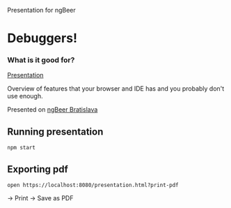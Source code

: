 Presentation for ngBeer
# Debuggers! 
### What is it good for?

[Presentation](https://pomali.github.io/talk-debugging/presentation.html)

Overview of features that your browser and IDE has and you probably don't use enough.

Presented on [ngBeer Bratislava](https://www.linkedin.com/events/ngbeerbratislava-10-welcomein207016825888163909632/about/)


## Running presentation

```
npm start
```

## Exporting pdf

```
open https://localhost:8080/presentation.html?print-pdf
```
-> Print -> Save as PDF